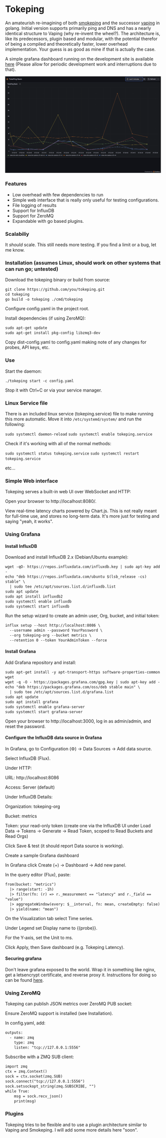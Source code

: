 # Tokeping

 An amateurish re-imagining of both [smokeping](https://oss.oetiker.ch/smokeping/) and the successor [vaping](https://github.com/20c/vaping) in golang. Initial version supports primarily ping and DNS and has a nearly identical structure to Vaping (why re-invent the wheel?). The architecture is, like its predecessors, plugin based and modular, with the potential therefor of being a compiled and theoretically faster, lower overhead implementation. Your guess is as good as mine if that is actually the case. 

 A simple grafana dashboard running on the development site is available [here](https://tokeping-dev.mpls.rsvp/public-dashboards/a108473f56ec492fb5b337b8f0416c6b) (Please allow for periodic development work and interruptions due to that).

 ![tokeping dashboard](tokeping-dev-example.png "tokeping-dashboard")


### Features

* Low overhead with few dependencies to run
* Simple web interface that is really only useful for testing configurations.
* File logging of results
* Support for InfluxDB
* Support for ZeroMQ
* Expandable with go based plugins.

### Scalabiliy

It *should* scale. This still needs more testing. If you find a limit or a bug, let me know. 

### Installation (assumes Linux, should work on other systems that can run go; untested)

Download the tokeping binary or build from source:

```
git clone https://github.com/you/tokeping.git
cd tokeping
go build -o tokeping ./cmd/tokeping
```

Configure config.yaml in the project root.

Install dependencies (if using ZeroMQ):

```
sudo apt-get update
sudo apt-get install pkg-config libzmq3-dev
```

Copy dist-config.yaml to config.yaml making note of any changes for probes, API keys, etc. 

### Use

Start the daemon:

```
./tokeping start -c config.yaml
```

Stop it with Ctrl+C or via your service manager.

### Linux Service file

There is an included linux service (tokeping.service) file to make running this more automatic. Move it into `/etc/systemd/system/` and run the following: 

`sudo systemctl daemon-reload`
`sudo systemctl enable tokeping.service`

Check if it's working with all of the normal methods:

`sudo systemctl status tokeping.service`
`sudo systemctl restart tokeping.service`

etc...

### Simple Web interface

Tokeping serves a built-in web UI over WebSocket and HTTP:

Open your browser to http://localhost:8080/.

View real-time latency charts powered by Chart.js.
This is not really meant for full-time use, and stores no long-term data. It's more just for testing and saying "yeah, it works". 

### Using Grafana

#### Install InfluxDB

Download and install InfluxDB 2.x (Debian/Ubuntu example):

```
wget -qO- https://repos.influxdata.com/influxdb.key | sudo apt-key add -
echo "deb https://repos.influxdata.com/ubuntu $(lsb_release -cs) stable" \
  | sudo tee /etc/apt/sources.list.d/influxdb.list
sudo apt update
sudo apt install influxdb2
sudo systemctl enable influxdb
sudo systemctl start influxdb
```

Run the setup wizard to create an admin user, Org, bucket, and initial token:

```
influx setup --host http://localhost:8086 \
  --username admin --password YourPassword \
  --org tokeping-org --bucket metrics \
  --retention 0 --token YourAdminToken --force
```

#### Install Grafana

Add Grafana repository and install:

```
sudo apt-get install -y apt-transport-https software-properties-common wget
wget -q -O - https://packages.grafana.com/gpg.key | sudo apt-key add -
echo "deb https://packages.grafana.com/oss/deb stable main" \
  | sudo tee /etc/apt/sources.list.d/grafana.list
sudo apt update
sudo apt install grafana
sudo systemctl enable grafana-server
sudo systemctl start grafana-server
```

Open your browser to http://localhost:3000, log in as admin/admin, and reset the password.

#### Configure the InfluxDB data source in Grafana

In Grafana, go to Configuration (⚙️) → Data Sources → Add data source.

Select InfluxDB (Flux).

Under HTTP:

URL: http://localhost:8086

Access: Server (default)

Under InfluxDB Details:

Organization: tokeping-org

Bucket: metrics

Token: your read-only token (create one via the InfluxDB UI under Load Data → Tokens → Generate → Read Token, scoped to Read Buckets and Read Orgs)

Click Save & test (it should report Data source is working).

Create a sample Grafana dashboard

In Grafana click Create (+) → Dashboard → Add new panel.

In the query editor (Flux), paste:

```
from(bucket: "metrics")
  |> range(start: -1h)
  |> filter(fn: (r) => r._measurement == "latency" and r._field == "value")
  |> aggregateWindow(every: $__interval, fn: mean, createEmpty: false)
  |> yield(name: "mean")
```

On the Visualization tab select Time series.

Under Legend set Display name to {{probe}}.

For the Y-axis, set the Unit to ms.

Click Apply, then Save dashboard (e.g. Tokeping Latency).

#### Securing grafana

Don't leave grafana exposed to the world. Wrap it in something like nginx, get a letsencrypt certificate, and reverse proxy it. Instructions for doing so can be found [here](https://grafana.com/tutorials/run-grafana-behind-a-proxy/). 

### Using ZeroMQ

Tokeping can publish JSON metrics over ZeroMQ PUB socket:

Ensure ZeroMQ support is installed (see Installation).

In config.yaml, add:

```
outputs:
  - name: zmq
    type: zmq
    listen: "tcp://127.0.0.1:5556"
```

Subscribe with a ZMQ SUB client:

```
import zmq
ctx = zmq.Context()
sock = ctx.socket(zmq.SUB)
sock.connect("tcp://127.0.0.1:5556")
sock.setsockopt_string(zmq.SUBSCRIBE, "")
while True:
    msg = sock.recv_json()
    print(msg)
```
### Plugins

Tokeping tries to be flexible and to use a plugin architecture similar to Vaping and Smokeping. I will add some more details here "soon". 
